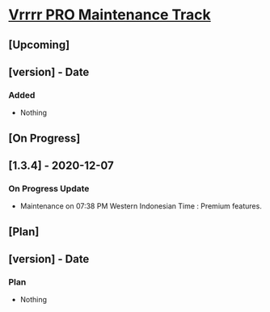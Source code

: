 # [Vrrrr PRO Maintenance Track](https://discord.com/oauth2/authorize?client_id=783645516499255316&scope=bot&permissions=2147483647)

## [Upcoming]

## [version] - Date

### Added

- Nothing

## [On Progress]

## [1.3.4] - 2020-12-07

### On Progress Update

- Maintenance on 07:38 PM Western Indonesian Time : Premium features.

## [Plan]

## [version] - Date

### Plan

- Nothing
